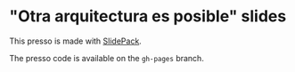 # "Otra arquitectura es posible" slides

This presso is made with [SlidePack](http://trabe.github.io/slide-pack/).

The presso code is available on the `gh-pages` branch.
